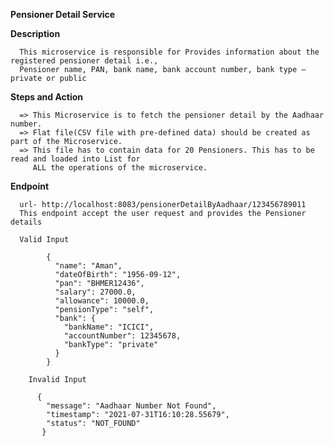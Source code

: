 **Pensioner Detail Service**
  
  **Description**
      
      This microservice is responsible for Provides information about the registered pensioner detail i.e., 
      Pensioner name, PAN, bank name, bank account number, bank type – private or public
    
   **Steps and Action**
   
      => This Microservice is to fetch the pensioner detail by the Aadhaar number.
      => Flat file(CSV file with pre-defined data) should be created as part of the Microservice. 
      => This file has to contain data for 20 Pensioners. This has to be read and loaded into List for 
         ALL the operations of the microservice.
      
   **Endpoint**
   
      url- http://localhost:8083/pensionerDetailByAadhaar/123456789011 
      This endpoint accept the user request and provides the Pensioner details
      
      Valid Input
      
            {
              "name": "Aman",
              "dateOfBirth": "1956-09-12",
              "pan": "BHMER12436",
              "salary": 27000.0,
              "allowance": 10000.0,
              "pensionType": "self",
              "bank": {
                "bankName": "ICICI",
                "accountNumber": 12345678,
                "bankType": "private"
              }
            }
            
        Invalid Input
       
          {
            "message": "Aadhaar Number Not Found",
            "timestamp": "2021-07-31T16:10:28.55679",
            "status": "NOT_FOUND"
           }
        
    
